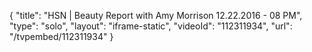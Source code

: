 {
    "title": "HSN | Beauty Report with Amy Morrison 12.22.2016 - 08 PM",
    "type": "solo",
    "layout": "iframe-static",
    "videoId": "112311934",
    "url": "\/tvpembed\/112311934"
}